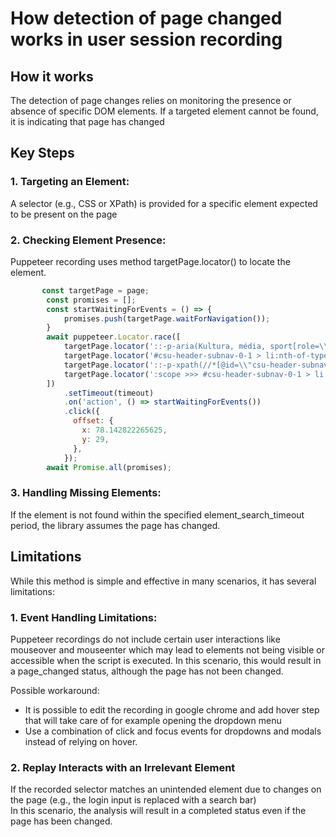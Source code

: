# How detection of page changed works in user session recording

## How it works
The detection of page changes relies on monitoring the presence or absence of specific DOM elements. If a targeted element cannot be found, it is indicating that page has changed

## Key Steps
### 1. Targeting an Element:
A selector (e.g., CSS or XPath) is provided for a specific element expected to be present on the page
### 2. Checking Element Presence:
Puppeteer recording uses method targetPage.locator() to locate the element.
```javascript
       const targetPage = page;
        const promises = [];
        const startWaitingForEvents = () => {
            promises.push(targetPage.waitForNavigation());
        }
        await puppeteer.Locator.race([
            targetPage.locator('::-p-aria(Kultura, média, sport[role=\\"menuitem\\"]) >>>> ::-p-aria([role=\\"link\\"])'),
            targetPage.locator('#csu-header-subnav-0-1 > li:nth-of-type(3) > a'),
            targetPage.locator('::-p-xpath(//*[@id=\\"csu-header-subnav-0-1\\"]/li[3]/a)'),
            targetPage.locator(':scope >>> #csu-header-subnav-0-1 > li:nth-of-type(3) > a')
        ])
            .setTimeout(timeout)
            .on('action', () => startWaitingForEvents())
            .click({
              offset: {
                x: 78.142822265625,
                y: 29,
              },
            });
        await Promise.all(promises);
```
### 3. Handling Missing Elements:
If the element is not found within the specified element_search_timeout period, the library assumes the page has changed.
## Limitations
While this method is simple and effective in many scenarios, it has several limitations:
### 1. Event Handling Limitations:
Puppeteer recordings do not include certain user interactions like mouseover and mouseenter which may lead to elements not being visible or accessible when the script is executed.
In this scenario, this would result in a page_changed status, although the page has not been changed. 

Possible workaround:
* It is possible to edit the recording in google chrome and add hover step that will take care of for example opening the dropdown menu
* Use a combination of click and focus events for
dropdowns and modals instead of relying on hover.
### 2. Replay Interacts with an Irrelevant Element
If the recorded selector matches an unintended element due to changes on the page (e.g., the login input is replaced with a search bar)<br>
In this scenario, the analysis will result in a completed status even if the page has been changed.

